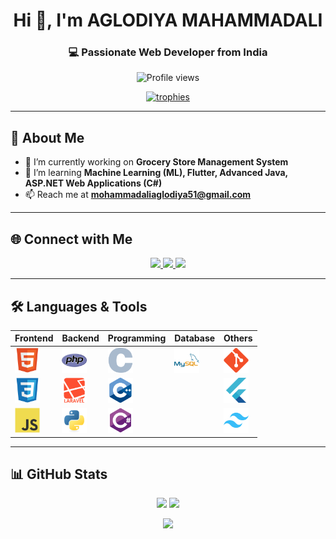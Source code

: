 <!-- Profile Header -->
<h1 align="center">Hi 👋, I'm AGLODIYA MAHAMMADALI</h1>
<h3 align="center">💻 Passionate Web Developer from India</h3>

<!-- Profile Views -->
<p align="center">
  <img src="https://komarev.com/ghpvc/?username=thetomcodes&label=Profile%20Views&color=ff69b4&style=flat" alt="Profile views" />
</p>

<!-- Trophy Section -->
<p align="center">
  <a href="https://github.com/ryo-ma/github-profile-trophy">
    <img src="https://github-profile-trophy.vercel.app/?username=thetomcodes&theme=radical&margin-w=10&margin-h=10&row=1" alt="trophies" />
  </a>
</p>

---

## 🚀 About Me
- 🔭 I’m currently working on **Grocery Store Management System**  
- 🌱 I’m learning **Machine Learning (ML), Flutter, Advanced Java, ASP.NET Web Applications (C#)**  
- 📫 Reach me at **mohammadaliaglodiya51@gmail.com**  

---

## 🌐 Connect with Me
<p align="center">
  <a href="https://twitter.com/mahammadali2004" target="_blank">
    <img src="https://img.shields.io/badge/Twitter-1DA1F2?style=for-the-badge&logo=twitter&logoColor=white" />
  </a>
  <a href="https://linkedin.com/in/mahammadali-aglodiya" target="_blank">
    <img src="https://img.shields.io/badge/LinkedIn-0077B5?style=for-the-badge&logo=linkedin&logoColor=white" />
  </a>
  <a href="https://discord.gg/TheTomCodes" target="_blank">
    <img src="https://img.shields.io/badge/Discord-5865F2?style=for-the-badge&logo=discord&logoColor=white" />
  </a>
</p>

---

## 🛠 Languages & Tools
<div align="center">

| Frontend | Backend | Programming | Database | Others |
|----------|---------|-------------|----------|--------|
| [<img src="https://raw.githubusercontent.com/devicons/devicon/master/icons/html5/html5-original.svg" width="40"/>](https://developer.mozilla.org/en-US/docs/Web/HTML) | [<img src="https://raw.githubusercontent.com/devicons/devicon/master/icons/php/php-original.svg" width="40"/>](https://www.php.net) | [<img src="https://raw.githubusercontent.com/devicons/devicon/master/icons/c/c-original.svg" width="40"/>](https://www.cprogramming.com/) | [<img src="https://raw.githubusercontent.com/devicons/devicon/master/icons/mysql/mysql-original-wordmark.svg" width="40"/>](https://www.mysql.com/) | [<img src="https://raw.githubusercontent.com/devicons/devicon/master/icons/git/git-original.svg" width="40"/>](https://git-scm.com/) |
| [<img src="https://raw.githubusercontent.com/devicons/devicon/master/icons/css3/css3-original.svg" width="40"/>](https://developer.mozilla.org/en-US/docs/Web/CSS) | [<img src="https://raw.githubusercontent.com/devicons/devicon/master/icons/laravel/laravel-plain-wordmark.svg" width="40"/>](https://laravel.com/) | [<img src="https://raw.githubusercontent.com/devicons/devicon/master/icons/cplusplus/cplusplus-original.svg" width="40"/>](https://www.w3schools.com/cpp/) |   | [<img src="https://raw.githubusercontent.com/devicons/devicon/master/icons/flutter/flutter-original.svg" width="40"/>](https://flutter.dev) |
| [<img src="https://raw.githubusercontent.com/devicons/devicon/master/icons/javascript/javascript-original.svg" width="40"/>](https://developer.mozilla.org/en-US/docs/Web/JavaScript) | [<img src="https://raw.githubusercontent.com/devicons/devicon/master/icons/python/python-original.svg" width="40"/>](https://www.python.org) | [<img src="https://raw.githubusercontent.com/devicons/devicon/master/icons/csharp/csharp-original.svg" width="40"/>](https://learn.microsoft.com/en-us/dotnet/csharp/) |   | [<img src="https://raw.githubusercontent.com/devicons/devicon/master/icons/tailwindcss/tailwindcss-plain.svg" width="40"/>](https://tailwindcss.com/) |

</div>

---

## 📊 GitHub Stats
<p align="center">
  <img src="https://github-readme-stats.vercel.app/api?username=thetomcodes&show_icons=true&theme=radical" height="150" />
  <img src="https://github-readme-stats.vercel.app/api/top-langs/?username=thetomcodes&layout=compact&theme=radical" height="150" />
</p>

<p align="center">
  <img src="https://github-readme-streak-stats.herokuapp.com?user=thetomcodes&theme=radical&hide_border=false" height="150" />
</p>

